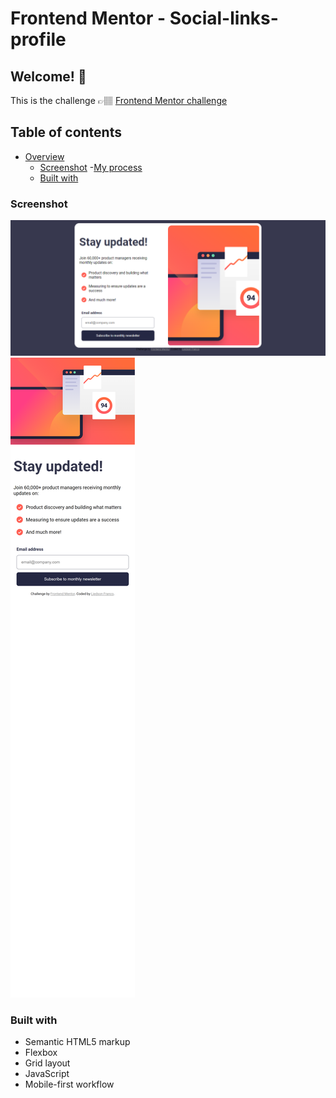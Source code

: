 # Frontend Mentor - Social-links-profile

## Welcome! 👋
This is the challenge 👉🏽
[Frontend Mentor challenge](https://frontendmentor.io/challenges/social-links-profile-UG32l9m6dQ)

## Table of contents
- [Overview](#)
    - [Screenshot](#screenshot)
-[My process](#my-process)
    - [Built with](#built-with)

### Screenshot
![Desktop screenshoot](/screenshoot/desktop.png)
![Mobile screenshoot](/screenshoot/mobile.png)

### Built with
- Semantic HTML5 markup
- Flexbox
- Grid layout
- JavaScript
- Mobile-first workflow

